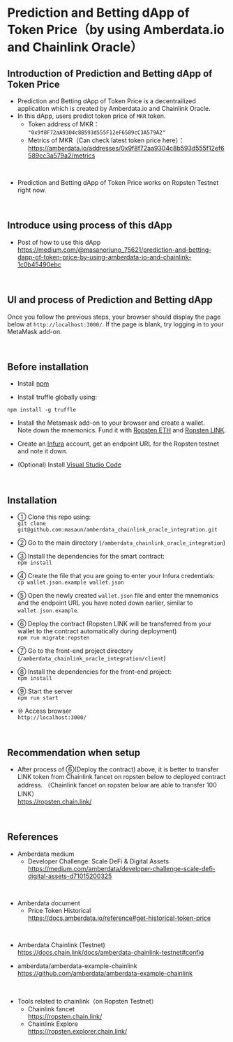 # Prediction and Betting dApp of Token Price（by using Amberdata.io and Chainlink Oracle）
## Introduction of Prediction and Betting dApp of Token Price
- Prediction and Betting dApp of Token Price is a decentrailized application which is created by Amberdata.io and Chainlink Oracle.
- In this dApp, users predict token price of `MKR` token.
  - Token address of MKR： `"0x9f8F72aA9304c8B593d555F12eF6589cC3A579A2"`
  - Metrics of MKR（Can check latest token price here）： https://amberdata.io/addresses/0x9f8f72aa9304c8b593d555f12ef6589cc3a579a2/metrics

<br>

- Prediction and Betting dApp of Token Price works on Ropsten Testnet right now.


<br>

## Introduce using process of this dApp 
- Post of how to use this dApp  
https://medium.com/@masanoriuno_75621/prediction-and-betting-dapp-of-token-price-by-using-amberdata-io-and-chainlink-1c0b45490ebc


<br>

## UI and process of Prediction and Betting dApp
Once you follow the previous steps, your browser should display the page below at `http://localhost:3000/`.
If the page is blank, try logging in to your MetaMask add-on.


<br>


## Before installation
- Install [npm](https://www.npmjs.com/get-npm)  

- Install truffle globally using:  

`npm install -g truffle`  

- Install the Metamask add-on to your browser and create a wallet.  
Note down the mnemonics.
Fund it with [Ropsten ETH](https://faucet.metamask.io/) and [Ropsten LINK](https://ropsten.chain.link/).  

- Create an [Infura](https://infura.io/) account, get an endpoint URL for the Ropsten testnet and note it down.  

- (Optional) Install [Visual Studio Code](https://code.visualstudio.com/)  

<br>

## Installation

- ① Clone this repo using:  
`git clone git@github.com:masaun/amberdata_chainlink_oracle_integration.git`  

- ② Go to the main directory (`/amberdata_chainlink_oracle_integration`)  

- ③ Install the dependencies for the smart contract:  
`npm install`  

- ④ Create the file that you are going to enter your Infura credentials:  
`cp wallet.json.example wallet.json`  

- ⑤ Open the newly created `wallet.json` file and enter the mnemonics and the endpoint URL you have noted down earlier, similar to `wallet.json.example`.  

- ⑥ Deploy the contract (Ropsten LINK will be transferred from your wallet to the contract automatically during deployment)  
`npm run migrate:ropsten`  

- ⑦ Go to the front-end project directory (`/amberdata_chainlink_oracle_integration/client`)  

- ⑧ Install the dependencies for the front-end project:  
`npm install`  

- ⑨ Start the server    
`npm run start`  

- ⑩ Access browser  
`http://localhost:3000/` 


<br>

## Recommendation when setup
- After process of ⑥(Deploy the contract) above, it is better to transfer LINK token from Chainlink fancet on ropsten below to deployed contract address.
（Chainlink fancet on ropsten below are able to transfer 100 LINK）  
https://ropsten.chain.link/  


<br>

## References
- Amberdata medium
  - Developer Challenge: Scale DeFi & Digital Assets  
    https://medium.com/amberdata/developer-challenge-scale-defi-digital-assets-d71015200325  

<br>

- Amberdata document
  - Price Token Historical  
    https://docs.amberdata.io/reference#get-historical-token-price  

<br>

- Amberdata Chainlink (Testnet)   
https://docs.chain.link/docs/amberdata-chainlink-testnet#config 

- amberdata/amberdata-example-chainlink   
https://github.com/amberdata/amberdata-example-chainlink   

<br>

- Tools related to chainlink（on Ropsten Testnet）
   - Chainlink fancet  
     https://ropsten.chain.link/
   - Chainlink Explore  
     https://ropsten.explorer.chain.link/
